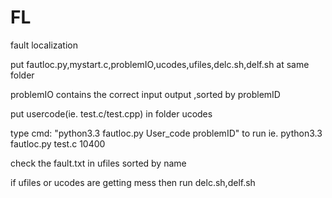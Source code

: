 FL
==

fault localization


put fautloc.py,mystart.c,problemIO,ucodes,ufiles,delc.sh,delf.sh at same folder

problemIO contains the correct input output ,sorted by problemID

put usercode(ie. test.c/test.cpp) in folder ucodes

type cmd: "python3.3 fautloc.py User_code problemID" to run
ie. python3.3 fautloc.py test.c 10400

check the fault.txt in ufiles sorted by name

if ufiles or ucodes are getting mess
then run delc.sh,delf.sh
